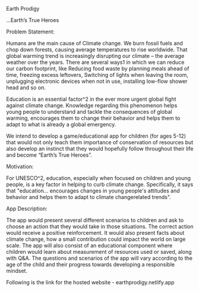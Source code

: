 Earth Prodigy

...Earth’s True Heroes

Problem Statement:

Humans are the main cause of Climate change. We burn fossil fuels and chop down forests, causing average temperatures to rise worldwide. That global warming trend is increasingly disrupting our climate – the average weather over the years. There are several ways1 in which we can reduce our carbon footprint, like Reducing food waste by planning meals ahead of time, freezing excess leftovers, Switching of lights when leaving the room, unplugging electronic devices when not in use, installing low-flow shower head and so on.

Education is an essential factor^2 in the ever more urgent global fight against climate change. Knowledge regarding this phenomenon helps young people to understand and tackle the consequences of global warming, encourages them to change their behavior and helps them to adapt to what is already a global emergency.

We intend to develop a game/educational app for children (for ages 5-12) that would not only teach them importance of conservation of resources but also develop an instinct that they would hopefully follow throughout their life and become “Earth’s True Heroes”.

Motivation:

For UNESCO^2, education, especially when focused on children and young people, is a key factor in helping to curb climate change. Specifically, it says that "education... encourages changes in young people's attitudes and behavior and helps them to adapt to climate changerelated trends".

App Description:

The app would present several different scenarios to children and ask to choose an action that they would take in those situations. The correct action would receive a positive reinforcement. It would also present facts about climate change, how a small contribution could impact the world on large scale. The app will also consist of an educational component where children would learn about measurement of resources used or saved, along with Q&A. The questions and scenarios of the app will vary according to the age of the child and their progress towards developing a responsible mindset.

Following is the link for the hosted website - earthprodigy.netlify.app
